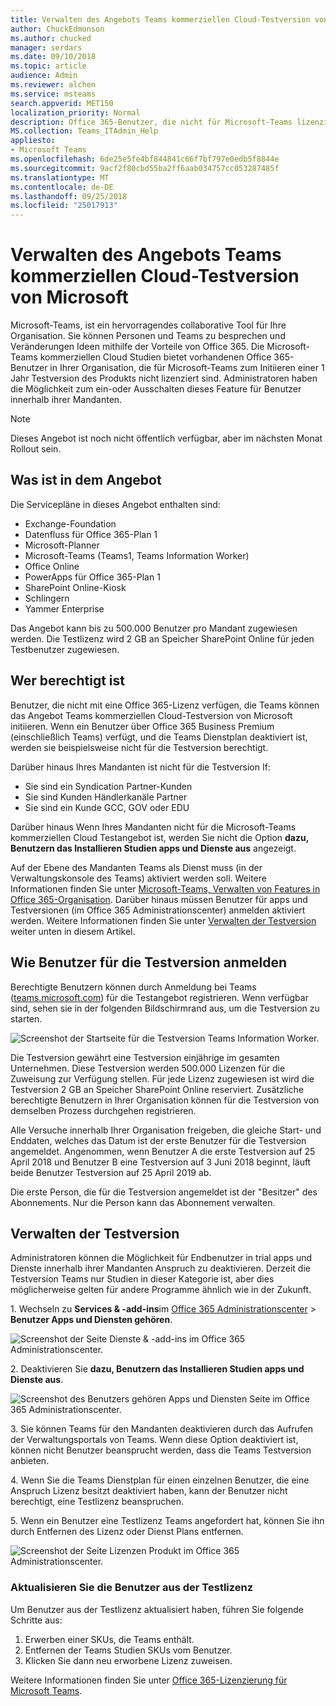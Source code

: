 ```yaml
---
title: Verwalten des Angebots Teams kommerziellen Cloud-Testversion von Microsoft
author: ChuckEdmonson
ms.author: chucked
manager: serdars
ms.date: 09/10/2018
ms.topic: article
audience: Admin
ms.reviewer: alchen
ms.service: msteams
search.appverid: MET150
localization_priority: Normal
description: Office 365-Benutzer, die nicht für Microsoft-Teams lizenziert sind, können eine 1 Jahr Testversion von Teams initiieren.
MS.collection: Teams_ITAdmin_Help
appliesto:
- Microsoft Teams
ms.openlocfilehash: 6de25e5fe4bf844841c66f7bf797e0edb5f8844e
ms.sourcegitcommit: 9acf2f80cbd55ba2ff6aab034757cc053287485f
ms.translationtype: MT
ms.contentlocale: de-DE
ms.lasthandoff: 09/25/2018
ms.locfileid: "25017913"
---
```

<a name="manage-the-microsoft-teams-commercial-cloud-trial-offer"></a>Verwalten des Angebots Teams kommerziellen Cloud-Testversion von Microsoft
=======================================================

Microsoft-Teams, ist ein hervorragendes collaborative Tool für Ihre Organisation. Sie können Personen und Teams zu besprechen und Veränderungen Ideen mithilfe der Vorteile von Office 365. Die Microsoft-Teams kommerziellen Cloud Studien bietet vorhandenen Office 365-Benutzer in Ihrer Organisation, die für Microsoft-Teams zum Initiieren einer 1 Jahr Testversion des Produkts nicht lizenziert sind. Administratoren haben die Möglichkeit zum ein-oder Ausschalten dieses Feature für Benutzer innerhalb ihrer Mandanten.

> [!NOTE]
> Dieses Angebot ist noch nicht öffentlich verfügbar, aber im nächsten Monat Rollout sein.

## <a name="whats-in-the-offer"></a>Was ist in dem Angebot

Die Servicepläne in dieses Angebot enthalten sind:

- Exchange-Foundation
- Datenfluss für Office 365-Plan 1
- Microsoft-Planner
- Microsoft-Teams (Teams1, Teams Information Worker)
- Office Online
- PowerApps für Office 365-Plan 1
- SharePoint Online-Kiosk
- Schlingern
- Yammer Enterprise

Das Angebot kann bis zu 500.000 Benutzer pro Mandant zugewiesen werden. Die Testlizenz wird 2 GB an Speicher SharePoint Online für jeden Testbenutzer zugewiesen.

## <a name="who-is-eligible"></a>Wer berechtigt ist

Benutzer, die nicht mit eine Office 365-Lizenz verfügen, die Teams können das Angebot Teams kommerziellen Cloud-Testversion von Microsoft initiieren. Wenn ein Benutzer über Office 365 Business Premium (einschließlich Teams) verfügt, und die Teams Dienstplan deaktiviert ist, werden sie beispielsweise nicht für die Testversion berechtigt.

Darüber hinaus Ihres Mandanten ist nicht für die Testversion If: 
- Sie sind ein Syndication Partner-Kunden
- Sie sind Kunden Händlerkanäle Partner
- Sie sind ein Kunde GCC, GOV oder EDU

Darüber hinaus Wenn Ihres Mandanten nicht für die Microsoft-Teams kommerziellen Cloud Testangebot ist, werden Sie nicht die Option **dazu, Benutzern das Installieren Studien apps und Dienste aus** angezeigt.

Auf der Ebene des Mandanten Teams als Dienst muss (in der Verwaltungskonsole des Teams) aktiviert werden soll. Weitere Informationen finden Sie unter [Microsoft-Teams, Verwalten von Features in Office 365-Organisation](enable-features-office-365.md). Darüber hinaus müssen Benutzer für apps und Testversionen (im Office 365 Administrationscenter) anmelden aktiviert werden. Weitere Informationen finden Sie unter [Verwalten der Testversion](#manage-the-trial) weiter unten in diesem Artikel.

## <a name="how-users-sign-up-for-the-trial"></a>Wie Benutzer für die Testversion anmelden

Berechtigte Benutzern können durch Anmeldung bei Teams ([teams.microsoft.com](https://teams.microsoft.com)) für die Testangebot registrieren. Wenn verfügbar sind, sehen sie in der folgenden Bildschirmrand aus, um die Testversion zu starten. 

![Screenshot der Startseite für die Testversion Teams Information Worker.](media/iw-trial-start-screen.png)

Die Testversion gewährt eine Testversion einjährige im gesamten Unternehmen. Diese Testversion werden 500.000 Lizenzen für die Zuweisung zur Verfügung stellen. Für jede Lizenz zugewiesen ist wird die Testversion 2 GB an Speicher SharePoint Online reserviert. Zusätzliche berechtigte Benutzern in Ihrer Organisation können für die Testversion von demselben Prozess durchgehen registrieren.

Alle Versuche innerhalb Ihrer Organisation freigeben, die gleiche Start- und Enddaten, welches das Datum ist der erste Benutzer für die Testversion angemeldet. Angenommen, wenn Benutzer A die erste Testversion auf 25 April 2018 und Benutzer B eine Testversion auf 3 Juni 2018 beginnt, läuft beide Benutzer Testversion auf 25 April 2019 ab.

Die erste Person, die für die Testversion angemeldet ist der "Besitzer" des Abonnements. Nur die Person kann das Abonnement verwalten. 

## <a name="manage-the-trial"></a>Verwalten der Testversion

Administratoren können die Möglichkeit für Endbenutzer in trial apps und Dienste innerhalb ihrer Mandanten Anspruch zu deaktivieren. Derzeit die Testversion Teams nur Studien in dieser Kategorie ist, aber dies möglicherweise gelten für andere Programme ähnlich wie in der Zukunft. 

1\. Wechseln zu **Services & -add-ins**im [Office 365 Administrationscenter](https://portal.office.com/adminportal/home) > **Benutzer Apps und Diensten gehören**.

![Screenshot der Seite Dienste & -add-ins im Office 365 Administrationscenter.](media/iw-trial-enable-1.png)

2\. Deaktivieren Sie **dazu, Benutzern das Installieren Studien apps und Dienste aus**.

![Screenshot des Benutzers gehören Apps und Diensten Seite im Office 365 Administrationscenter.](media/iw-trial-enable-2.png)

3\. Sie können Teams für den Mandanten deaktivieren durch das Aufrufen der Verwaltungsportals von Teams. Wenn diese Option deaktiviert ist, können nicht Benutzer beansprucht werden, dass die Teams Testversion anbieten.

4\. Wenn Sie die Teams Dienstplan für einen einzelnen Benutzer, die eine Anspruch Lizenz besitzt deaktiviert haben, kann der Benutzer nicht berechtigt, eine Testlizenz beanspruchen.

5\. Wenn ein Benutzer eine Testlizenz Teams angefordert hat, können Sie ihn durch Entfernen des Lizenz oder Dienst Plans entfernen. 

![Screenshot der Seite Lizenzen Produkt im Office 365 Administrationscenter.](media/iw-trial-enable-3.png)

### <a name="upgrade-users-from-the-trial-license"></a>Aktualisieren Sie die Benutzer aus der Testlizenz

Um Benutzer aus der Testlizenz aktualisiert haben, führen Sie folgende Schritte aus:

1. Erwerben einer SKUs, die Teams enthält.
2. Entfernen der Teams Studien SKUs vom Benutzer.
3. Klicken Sie dann neu erworbene Lizenz zuweisen.

Weitere Informationen finden Sie unter [Office 365-Lizenzierung für Microsoft Teams](Office-365-licensing.md).